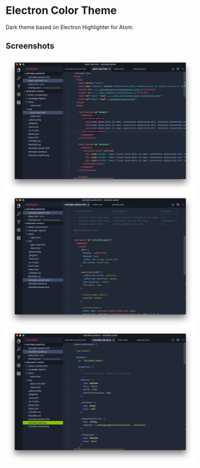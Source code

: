 # Electron Color Theme

Dark theme based on Electron Highlighter for Atom.

## Screenshots

![HTML syntax highlight](images/electron-theme-html.png)
![CSS syntax highlight](images/electron-theme-css.png)
![JavaScript syntax highlight](images/electron-theme-js.png)
